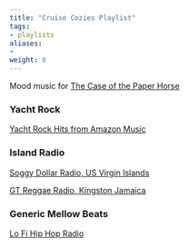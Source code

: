 ```yaml
---
title: "Cruise Cozies Playlist"
tags:
- playlists
aliases:
-
weight: 0
---
```


Mood music for [The Case of the Paper Horse](/notes/paper-horse)

### Yacht Rock
[Yacht Rock Hits from Amazon Music](https://music.amazon.com/playlists/B01J4WJN0C?marketplaceId=ATVPDKIKX0DER&musicTerritory=US&ref=dm_sh_IxTvVfxPPGlcaEYY2KLio4nLE)

### Island Radio
[Soggy Dollar Radio, US Virgin Islands](http://radio.garden/listen/soggy-dollar-radio/DXe5F7qL)

[GT Reggae Radio, Kingston Jamaica](http://radio.garden/listen/gt-reggae-radio/Sxv8VfCU)

### Generic Mellow Beats
[Lo Fi Hip Hop Radio](https://www.youtube.com/watch?v=jfKfPfyJRdk)


